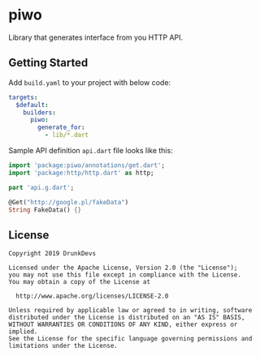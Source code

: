 # piwo

 Library that generates interface from you HTTP API.

## Getting Started

Add `build.yaml` to your project with below code:

```yml
targets:
  $default:
    builders:
      piwo:
        generate_for:
          - lib/*.dart
```

Sample API definition `api.dart` file looks like this:

```dart
import 'package:piwo/annotations/get.dart';
import 'package:http/http.dart' as http;

part 'api.g.dart';

@Get("http://google.pl/fakeData")
String FakeData() {}
```

## License
```
Copyright 2019 DrunkDevs

Licensed under the Apache License, Version 2.0 (the "License");
you may not use this file except in compliance with the License.
You may obtain a copy of the License at

  http://www.apache.org/licenses/LICENSE-2.0

Unless required by applicable law or agreed to in writing, software
distributed under the License is distributed on an "AS IS" BASIS,
WITHOUT WARRANTIES OR CONDITIONS OF ANY KIND, either express or implied.
See the License for the specific language governing permissions and
limitations under the License.
```
